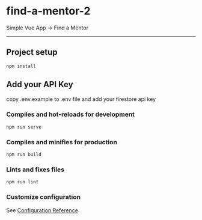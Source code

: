 # find-a-mentor-2

Simple Vue App -> Find a Mentor

---

## Project setup
```
npm install
```

## Add your API Key
copy .env.example to .env file and add your firestore api key

### Compiles and hot-reloads for development
```
npm run serve
```

### Compiles and minifies for production
```
npm run build
```

### Lints and fixes files
```
npm run lint
```

### Customize configuration
See [Configuration Reference](https://cli.vuejs.org/config/).
